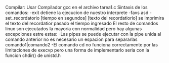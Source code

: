 Compilar:
Usar Compilador gcc en el archivo tarea1.c
Sintaxis de los comandos:
	-exit
	detiene la ejecucion de nuestro interprete
	-favs 
	asd
	-set_recordatorio [tiempo en segundos] [texto del recordatiorio]
	se imprimira el texto del recordatior pasado el tiempo ingresado
El resto de comandos linux son ejecutados la mayoria con normalidad pero hay algunas excepciones estre estas:
	-Las pipes se puede ejecutar con la pipe unida al comando anterior no es necesario un espacion para separarlas comando1|comando2
	-El comando cd no funciona correctamente por las limitaciones de execvp pero una forma de implementarlo seria con la funcion chdir() de unistd.h
